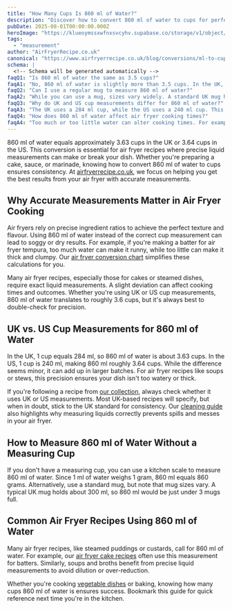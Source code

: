 ```yaml
---
title: "How Many Cups Is 860 ml of Water?"
description: "Discover how to convert 860 ml of water to cups for perfect air fryer recipes every time. Get precise measurements for UK and US cups."
pubDate: 2025-08-01T00:00:00.000Z
heroImage: "https://klueoymssxwfnxsvcyhv.supabase.co/storage/v1/object/public/Shmucket/how-many-cups-is-860-ml-of-water.webp"
tags:
  - "measurement"
author: "AirFryerRecipe.co.uk"
canonical: "https://www.airfryerrecipe.co.uk/blog/conversions/ml-to-cups/how-many-cups-is-860-ml-of-water"
schema: |
  <!-- Schema will be generated automatically -->
faqQ1: "Is 860 ml of water the same as 3.5 cups?"
faqA1: "No, 860 ml of water is slightly more than 3.5 cups. In the UK, it's approximately 3.63 cups, and in the US, it's about 3.64 cups. For air fryer recipes, this small difference can impact texture, so it's best to measure precisely."
faqQ2: "Can I use a regular mug to measure 860 ml of water?"
faqA2: "While you can use a mug, sizes vary widely. A standard UK mug holds around 300 ml, so 860 ml would be just under 3 mugs. For accuracy, we recommend using a measuring cup or kitchen scale for air fryer recipes."
faqQ3: "Why do UK and US cup measurements differ for 860 ml of water?"
faqA3: "The UK uses a 284 ml cup, while the US uses a 240 ml cup. This means 860 ml converts to slightly different values in each system. Always check which standard your air fryer recipe follows to avoid errors."
faqQ4: "How does 860 ml of water affect air fryer cooking times?"
faqA4: "Too much or too little water can alter cooking times. For example, 860 ml of water in a steam-based dish may require longer cooking than a drier recipe. Always follow your air fryer's guidelines and adjust as needed for best results."
---
```

<p>860 ml of water equals approximately 3.63 cups in the UK or 3.64 cups in the US. This conversion is essential for air fryer recipes where precise liquid measurements can make or break your dish. Whether you're preparing a cake, sauce, or marinade, knowing how to convert 860 ml of water to cups ensures consistency. At <a href=https://www.airfryerrecipe.co.uk/>airfryerrecipe.co.uk</a>, we focus on helping you get the best results from your air fryer with accurate measurements.</p>

<h2>Why Accurate Measurements Matter in Air Fryer Cooking</h2>
<p>Air fryers rely on precise ingredient ratios to achieve the perfect texture and flavour. Using 860 ml of water instead of the correct cup measurement can lead to soggy or dry results. For example, if you're making a batter for air fryer tempura, too much water can make it runny, while too little can make it thick and clumpy. Our <a href=https://www.airfryerrecipe.co.uk/air-fryer-conversion-chart>air fryer conversion chart</a> simplifies these calculations for you.</p>
<p>Many air fryer recipes, especially those for cakes or steamed dishes, require exact liquid measurements. A slight deviation can affect cooking times and outcomes. Whether you're using UK or US cup measurements, 860 ml of water translates to roughly 3.6 cups, but it's always best to double-check for precision.</p>

<h2>UK vs. US Cup Measurements for 860 ml of Water</h2>
<p>In the UK, 1 cup equals 284 ml, so 860 ml of water is about 3.63 cups. In the US, 1 cup is 240 ml, making 860 ml roughly 3.64 cups. While the difference seems minor, it can add up in larger batches. For air fryer recipes like soups or stews, this precision ensures your dish isn't too watery or thick.</p>
<p>If you're following a recipe from <a href=https://www.airfryerrecipe.co.uk/recipes>our collection</a>, always check whether it uses UK or US measurements. Most UK-based recipes will specify, but when in doubt, stick to the UK standard for consistency. Our <a href=https://www.airfryerrecipe.co.uk/air-fryer-cleaner>cleaning guide</a> also highlights why measuring liquids correctly prevents spills and messes in your air fryer.</p>

<h2>How to Measure 860 ml of Water Without a Measuring Cup</h2>
<p>If you don't have a measuring cup, you can use a kitchen scale to measure 860 ml of water. Since 1 ml of water weighs 1 gram, 860 ml equals 860 grams. Alternatively, use a standard mug, but note that mug sizes vary. A typical UK mug holds about 300 ml, so 860 ml would be just under 3 mugs full.</p>

<h2>Common Air Fryer Recipes Using 860 ml of Water</h2>
<p>Many air fryer recipes, like steamed puddings or custards, call for 860 ml of water. For example, our <a href=https://www.airfryerrecipe.co.uk/recipe-category/cakes>air fryer cake recipes</a> often use this measurement for batters. Similarly, soups and broths benefit from precise liquid measurements to avoid dilution or over-reduction.</p>
<p>Whether you're cooking <a href=https://www.airfryerrecipe.co.uk/recipe-category/vegetables>vegetable dishes</a> or baking, knowing how many cups 860 ml of water is ensures success. Bookmark this guide for quick reference next time you're in the kitchen.</p>
